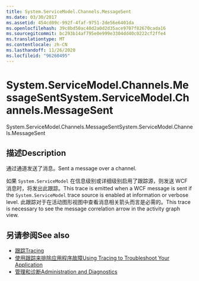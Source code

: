 ```yaml
---
title: System.ServiceModel.Channels.MessageSent
ms.date: 03/30/2017
ms.assetid: 454cd09c-992f-4faf-9751-2de56e6401da
ms.openlocfilehash: 39c8bd50ac40d2a0d2d35ace9707f82670cada16
ms.sourcegitcommit: bc293b14af795e0e999e3304dd40c0222cf2ffe4
ms.translationtype: MT
ms.contentlocale: zh-CN
ms.lasthandoff: 11/26/2020
ms.locfileid: "96260495"
---
```

# <a name="systemservicemodelchannelsmessagesent"></a><span data-ttu-id="00a7a-102">System.ServiceModel.Channels.MessageSent</span><span class="sxs-lookup"><span data-stu-id="00a7a-102">System.ServiceModel.Channels.MessageSent</span></span>

<span data-ttu-id="00a7a-103">System.ServiceModel.Channels.MessageSent</span><span class="sxs-lookup"><span data-stu-id="00a7a-103">System.ServiceModel.Channels.MessageSent</span></span>  
  
## <a name="description"></a><span data-ttu-id="00a7a-104">描述</span><span class="sxs-lookup"><span data-stu-id="00a7a-104">Description</span></span>  

 <span data-ttu-id="00a7a-105">通过通道发送了消息。</span><span class="sxs-lookup"><span data-stu-id="00a7a-105">Sent a message over a channel.</span></span>  
  
 <span data-ttu-id="00a7a-106">如果 `System.ServiceModel` 在信息级别或详细级别启用了跟踪源，则发送 WCF 消息时，将发出此跟踪。</span><span class="sxs-lookup"><span data-stu-id="00a7a-106">This trace is emitted when a WCF message is sent if the `System.ServiceModel` trace source is enabled at information or verbose level.</span></span> <span data-ttu-id="00a7a-107">此跟踪对于在活动图形视图中查看消息相关箭头而言是必需的。</span><span class="sxs-lookup"><span data-stu-id="00a7a-107">This trace is necessary to see the message correlation arrow in the activity graph view.</span></span>  
  
## <a name="see-also"></a><span data-ttu-id="00a7a-108">另请参阅</span><span class="sxs-lookup"><span data-stu-id="00a7a-108">See also</span></span>

- [<span data-ttu-id="00a7a-109">跟踪</span><span class="sxs-lookup"><span data-stu-id="00a7a-109">Tracing</span></span>](index.md)
- [<span data-ttu-id="00a7a-110">使用跟踪来排除应用程序故障</span><span class="sxs-lookup"><span data-stu-id="00a7a-110">Using Tracing to Troubleshoot Your Application</span></span>](using-tracing-to-troubleshoot-your-application.md)
- [<span data-ttu-id="00a7a-111">管理和诊断</span><span class="sxs-lookup"><span data-stu-id="00a7a-111">Administration and Diagnostics</span></span>](../index.md)
